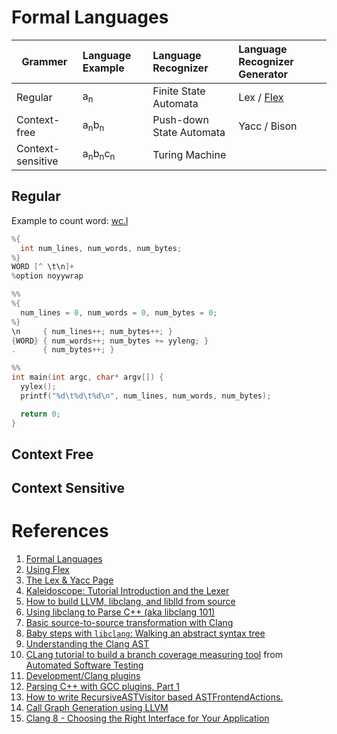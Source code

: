 # Formal Languages
| Grammer | Language Example | Language Recognizer   | Language Recognizer Generator |
|---------|:-----------------|:----------------------|:------------------------------|
| Regular | a<sub>n</sub>    | Finite State Automata | Lex / [Flex](https://github.com/westes/flex)                  |
| Context-free | a<sub>n</sub>b<sub>n</sub> | Push-down State Automata | Yacc / Bison                  |
| Context-sensitive | a<sub>n</sub>b<sub>n</sub>c<sub>n</sub> | Turing Machine |                   |


## Regular

Example to count word: [wc.l](Examples/CPP/wc-flex/wc.l)
```cpp
%{
  int num_lines, num_words, num_bytes;
%}
WORD [^ \t\n]+
%option noyywrap

%%
%{
  num_lines = 0, num_words = 0, num_bytes = 0;
%}
\n     { num_lines++; num_bytes++; }
{WORD} { num_words++; num_bytes += yyleng; }
.      { num_bytes++; }

%%
int main(int argc, char* argv[]) {
  yylex();
  printf("%d\t%d\t%d\n", num_lines, num_words, num_bytes);

  return 0;
}
```

## Context Free

## Context Sensitive

# References
1. [Formal Languages](http://csfieldguide.org.nz/en/chapters/formal-languages.html)
2. [Using Flex](http://cs.umw.edu/~finlayson/class/spring15/cpsc401/notes/04-flex.html)
3. [The Lex & Yacc Page](http://dinosaur.compilertools.net/)
4. [Kaleidoscope: Tutorial Introduction and the Lexer](http://llvm.org/docs/tutorial/OCamlLangImpl1.html)
5. [How to build LLVM, libclang, and liblld from source](https://github.com/ziglang/zig/wiki/How-to-build-LLVM,-libclang,-and-liblld-from-source)
6. [Using libclang to Parse C++ (aka libclang 101)](https://shaharmike.com/cpp/libclang/)
7. [Basic source-to-source transformation with Clang](https://eli.thegreenplace.net/2012/06/08/basic-source-to-source-transformation-with-clang)
8. [Baby steps with `libclang`: Walking an abstract syntax tree](http://bastian.rieck.ru/blog/posts/2015/baby_steps_libclang_ast/)
9. [Understanding the Clang AST](https://jonasdevlieghere.com/understanding-the-clang-ast/)
10. [CLang tutorial to build a branch coverage measuring tool](http://swtv.kaist.ac.kr/courses/cs453-fall13/Clang%20tutorial%20v4.pdf) from [Automated Software Testing](http://swtv.kaist.ac.kr/courses/cs453-fall13)
11. [Development/Clang plugins](https://wiki.documentfoundation.org/Development/Clang_plugins)
12. [Parsing C++ with GCC plugins, Part 1](https://www.codesynthesis.com/~boris/blog/2010/05/03/parsing-cxx-with-gcc-plugin-part-1/)
13. [How to write RecursiveASTVisitor based ASTFrontendActions.](https://clang.llvm.org/docs/RAVFrontendAction.html)
14. [Call Graph Generation using LLVM](https://nebelwelt.net/teaching/15-510-SE/projects/p2.pdf)
15. [Clang 8 - Choosing the Right Interface for Your Application](https://clang.llvm.org/docs/Tooling.html)
